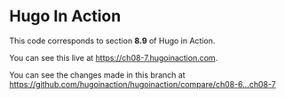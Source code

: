 Hugo In Action
===============

This code corresponds to section **8.9** of Hugo in Action.

You can see this live at https://ch08-7.hugoinaction.com.

You can see the changes made in this branch at https://github.com/hugoinaction/hugoinaction/compare/ch08-6...ch08-7

